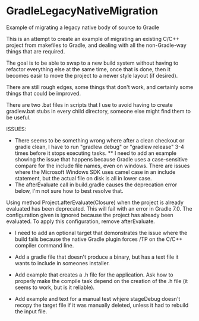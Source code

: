 # GradleLegacyNativeMigration
 Example of migrating a legacy native body of source to Gradle

This is an attempt to create an example of migrating an existing C/C++ project from makefiles to Gradle, and dealing with all the non-Gradle-way things that are required.

The goal is to be able to swap to a new build system without having to refactor everything else at the same time, once that is done, then it becomes easir to move the project to a newer style layout (if desired).

There are still rough edges, some things that don't work, and certainly some things that could be improved.

There are two .bat files in scripts that I use to avoid having to create gradlew.bat stubs in every child directory, someone else might find them to be useful.

ISSUES:

* There seems to be something wrong where after a clean checkout or gradle clean, I have to run "gradlew debug" or "gradlew release" 3-4 times before it stops executing tasks.
** I need to add an example showing the issue that happens because Gradle uses a case-sensitive compare for the include file names, even on windows.  There are issues where the Microsoft Windows SDK uses camel case in an include statement, but the actual file on disk is all in lower case.
* The afterEvaluate call in build.gradle causes the deprecation error below, I'm not sure how to best resolve that.

Using method Project.afterEvaluate(Closure) when the project is already evaluated has been deprecated. This will fail with an error in Gradle 7.0. The configuration given is ignored because the project has already been evaluated. To apply this configuration, remove afterEvaluate.

* I need to add an optional target that demonstrates the issue where the build fails because the native Gradle plugin forces /TP on the C/C++ compiler command line.

* Add a gradle file that doesn't produce a binary, but has a text file it wants to include in someones installer.

* Add example that creates a .h file for the application. Ask how to properly make the compile task depend on the creation of the .h file (it seems to work, but is it reliable).

* Add example and text for a manual test whjere stageDebug doesn't recopy the target file if it was manually deleted, unless it had to rebuild the input file.

